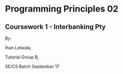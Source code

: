 # Programming Principles 02
## Coursework 1 - Interbanking Pty

By

Ihan Lelwala,

Tutorial Group B,

SE/CS Batch September 17
